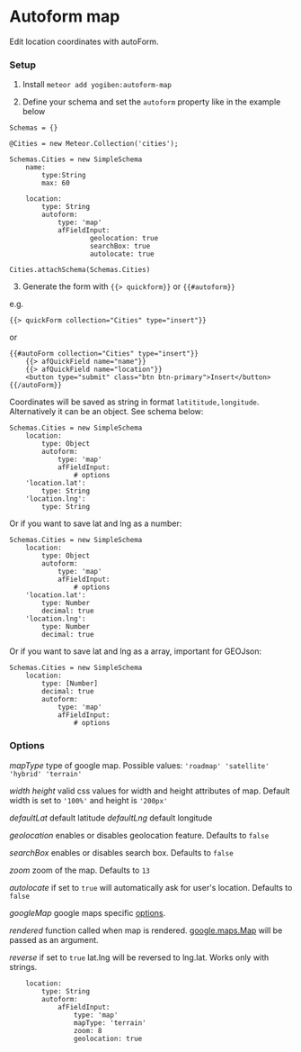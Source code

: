 Autoform map
============

Edit location coordinates with autoForm.

### Setup ###
1) Install `meteor add yogiben:autoform-map`

2) Define your schema and set the `autoform` property like in the example below
```
Schemas = {}

@Cities = new Meteor.Collection('cities');

Schemas.Cities = new SimpleSchema
	name:
		type:String
		max: 60
		
	location:
		type: String
		autoform:
			type: 'map'
			afFieldInput:
      				geolocation: true
      				searchBox: true
      				autolocate: true

Cities.attachSchema(Schemas.Cities)
```

3) Generate the form with `{{> quickform}}` or `{{#autoform}}`

e.g.
```
{{> quickForm collection="Cities" type="insert"}}
```

or

```
{{#autoForm collection="Cities" type="insert"}}
    {{> afQuickField name="name"}}
    {{> afQuickField name="location"}}
    <button type="submit" class="btn btn-primary">Insert</button>
{{/autoForm}}
```

Coordinates will be saved as string in format `latititude,longitude`. Alternatively it can be an object. See schema below:

```
Schemas.Cities = new SimpleSchema
	location:
		type: Object
		autoform:
			type: 'map'
			afFieldInput:
				# options
	'location.lat':
		type: String
	'location.lng':
		type: String
```

Or if you want to save lat and lng as a number:

```
Schemas.Cities = new SimpleSchema
	location:
		type: Object
		autoform:
			type: 'map'
			afFieldInput:
				# options
	'location.lat':
		type: Number
		decimal: true
	'location.lng':
		type: Number
		decimal: true
```

Or if you want to save lat and lng as a array, important for GEOJson:

```
Schemas.Cities = new SimpleSchema
	location:
		type: [Number]
		decimal: true
		autoform:
			type: 'map'
			afFieldInput:
				# options
```

### Options ###

*mapType* type of google map. Possible values: `'roadmap' 'satellite' 'hybrid' 'terrain'`

*width* *height* valid css values for width and height attributes of map. Default width is set to `'100%'` and height is `'200px'`

*defaultLat* default latitude
*defaultLng* default longitude

*geolocation* enables or disables geolocation feature. Defaults to `false`

*searchBox* enables or disables search box. Defaults to `false`

*zoom* zoom of the map. Defaults to `13`

*autolocate* if set to `true` will automatically ask for user's location. Defaults to `false`

*googleMap* google maps specific [options](https://developers.google.com/maps/documentation/javascript/reference#MapOptions).

*rendered* function called when map is rendered. [google.maps.Map](https://developers.google.com/maps/documentation/javascript/reference#Map) will be passed as an argument.

*reverse* if set to `true` lat.lng will be reversed to lng.lat. Works only with strings.

```
	location:
		type: String
		autoform:
			afFieldInput:
				type: 'map'
				mapType: 'terrain'
				zoom: 8
				geolocation: true
```
